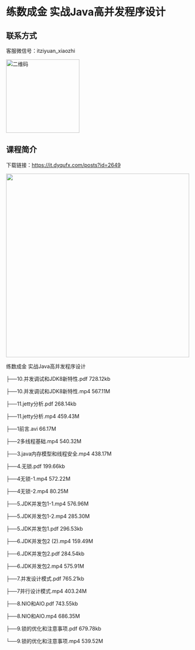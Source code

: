 # 练数成金 实战Java高并发程序设计

## 联系方式

客服微信号：itziyuan_xiaozhi

<img src="https://ziyuanyun.oss-cn-guangzhou.aliyuncs.com/common/20240614073449/666b82192834a.jpg" width="200" height="200" alt="二维码">

## 课程简介

下载链接：https://it.dyqufx.com/posts?id=2649

<img src="https://ziyuanyun.oss-cn-guangzhou.aliyuncs.com/yun/20240515184200/66449178e63da.jpg" width="500" alt="">

  练数成金 实战Java高并发程序设计



 ├──10.并发调试和JDK8新特性.pdf 728.12kb

 ├──10.并发调试和JDK8新特性.mp4 567.11M

 ├──11.jetty分析.pdf 268.14kb

 ├──11.jetty分析.mp4 459.43M

 ├──1前言.avi 66.17M

 ├──2多线程基础.mp4 540.32M

 ├──3.java内存模型和线程安全.mp4 438.17M

 ├──4.无锁.pdf 199.66kb

 ├──4无锁-1.mp4 572.22M

 ├──4无锁-2.mp4 80.25M

 ├──5.JDK并发包1-1.mp4 576.96M

 ├──5.JDK并发包1-2.mp4 285.30M

 ├──5.JDK并发包1.pdf 296.53kb

 ├──6.JDK并发包2 (2).mp4 159.49M

 ├──6.JDK并发包2.pdf 284.54kb

 ├──6.JDK并发包2.mp4 575.91M

 ├──7.并发设计模式.pdf 765.21kb

 ├──7并行设计模式.mp4 403.24M

 ├──8.NIO和AIO.pdf 743.55kb

 ├──8.NIO和AIO.mp4 686.35M

 ├──9.锁的优化和注意事项.pdf 679.78kb

 └──9.锁的优化和注意事项.mp4 539.52M

  